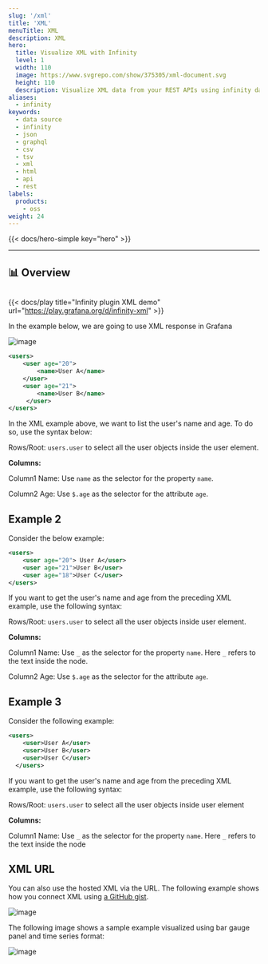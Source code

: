 ```yaml
---
slug: '/xml'
title: 'XML'
menuTitle: XML
description: XML
hero:
  title: Visualize XML with Infinity
  level: 1
  width: 110
  image: https://www.svgrepo.com/show/375305/xml-document.svg
  height: 110
  description: Visualize XML data from your REST APIs using infinity data source plugin
aliases:
  - infinity
keywords:
  - data source
  - infinity
  - json
  - graphql
  - csv
  - tsv
  - xml
  - html
  - api
  - rest
labels:
  products:
    - oss
weight: 24
---
```


{{< docs/hero-simple key="hero" >}}

<hr style="margin-bottom:30px"/>

## 📊 Overview

<div style="margin-bottom:30px"></div>

{{< docs/play title="Infinity plugin XML demo" url="https://play.grafana.org/d/infinity-xml" >}}

In the example below, we are going to use XML response in Grafana

![image](https://user-images.githubusercontent.com/153843/99292060-a0716e00-2838-11eb-9af8-cf87adfd8fd5.png#center)

```xml
<users>
    <user age="20">
        <name>User A</name>
    </user>
    <user age="21">
        <name>User B</name>
     </user>
</users>
```

In the XML example above, we want to list the user's name and age. To do so, use the syntax below:

Rows/Root: `users.user` to select all the user objects inside the user element.

**Columns:**

Column1 Name: Use `name` as the selector for the property `name`.

Column2 Age: Use `$.age` as the selector for the attribute `age`.

## Example 2

Consider the below example:

```xml
<users>
    <user age="20"> User A</user>
    <user age="21">User B</user>
    <user age="18">User C</user>
</users>
```

If you want to get the user's name and age from the preceding XML example, use the following syntax:

Rows/Root: `users.user` to select all the user objects inside user element.

**Columns:**

Column1 Name: Use `_` as the selector for the property `name`. Here `_` refers to the text inside the node.

Column2 Age: Use `$.age` as the selector for the attribute `age`.

## Example 3

Consider the following example:

```xml
<users>
    <user>User A</user>
    <user>User B</user>
    <user>User C</user>
  </users>
```

If you want to get the user's name and age from the preceding XML example, use the following syntax:

Rows/Root: `users.user` to select all the user objects inside user element

**Columns:**

Column1 Name: Use `_` as the selector for the property `name`. Here `_` refers to the text inside the node

## XML URL

You can also use the hosted XML via the URL. The following example shows how you connect XML using [a GitHub gist](https://gist.githubusercontent.com/yesoreyeram/655a362eed0f51be24e16d3f1127a31d/raw/aa58549a5cf9d06dae1204b5a09be5d651adc744/text.xml).

![image](https://user-images.githubusercontent.com/153843/99293208-39ed4f80-283a-11eb-831e-ae14d297a2f3.png#center)

The following image shows a sample example visualized using bar gauge panel and time series format:

![image](https://user-images.githubusercontent.com/153843/99294213-a9b00a00-283b-11eb-9b8b-26842c2bc69b.png#center)
